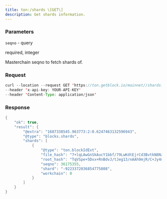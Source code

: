 ```yaml
---
title: ton:/shards \[GET\]
description: Get shards information.
---
```


### Parameters


`seqno` - query

required, integer

Masterchain seqno to fetch shards of.

### Request

``` java
curl --location --request GET 'https://ton.getblock.io/mainnet//shards?seqno=30497145' 
--header 'x-api-key: YOUR-API-KEY' 
--header 'Content-Type: application/json'
```

###  Response

``` java
{
    "ok": true,
    "result": {
        "@extra": "1687338545.963773:2:0.6247463132596943",
        "@type": "blocks.shards",
        "shards": [
            {
                "@type": "ton.blockIdExt",
                "file_hash": "7+lqLAwGnSkAucY1bbf/79LwKdtEjrCd3BvtkN8NzyQ=",
                "root_hash": "TqVSpe+5Dxx+RnBdvJ/tJeg13/nAAh9mjR/C+Jy4mmM=",
                "seqno": 36175355,
                "shard": "-9223372036854775808",
                "workchain": 0
            }
        ]
    }
}
```

